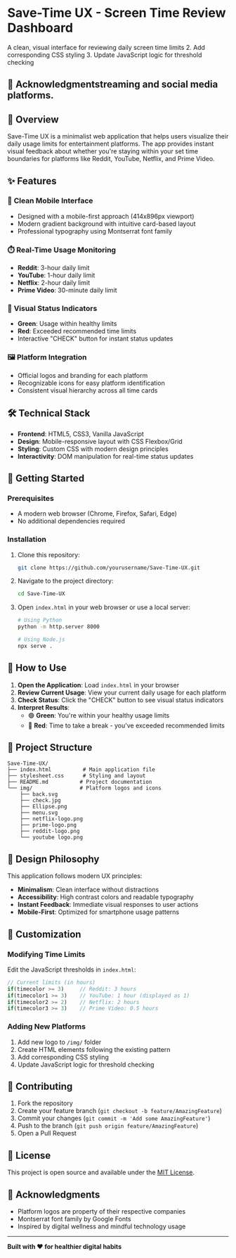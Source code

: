# Save-Time UX - Screen Time Review Dashboard

A clean, visual interface for reviewing daily screen time limits 2. Add corresponding CSS styling
3. Update JavaScript logic for threshold checking

## 🙏 Acknowledgmentstreaming and social media platforms.

## 🎯 Overview

Save-Time UX is a minimalist web application that helps users visualize their daily usage limits for entertainment platforms. The app provides instant visual feedback about whether you're staying within your set time boundaries for platforms like Reddit, YouTube, Netflix, and Prime Video.

## ✨ Features

### 📱 **Clean Mobile Interface**
- Designed with a mobile-first approach (414x896px viewport)
- Modern gradient background with intuitive card-based layout
- Professional typography using Montserrat font family

### ⏱️ **Real-Time Usage Monitoring**
- **Reddit**: 3-hour daily limit
- **YouTube**: 1-hour daily limit  
- **Netflix**: 2-hour daily limit
- **Prime Video**: 30-minute daily limit

### 🎨 **Visual Status Indicators**
- **Green**: Usage within healthy limits
- **Red**: Exceeded recommended time limits
- Interactive "CHECK" button for instant status updates

### 🖼️ **Platform Integration**
- Official logos and branding for each platform
- Recognizable icons for easy platform identification
- Consistent visual hierarchy across all time cards

## 🛠️ Technical Stack

- **Frontend**: HTML5, CSS3, Vanilla JavaScript
- **Design**: Mobile-responsive layout with CSS Flexbox/Grid
- **Styling**: Custom CSS with modern design principles
- **Interactivity**: DOM manipulation for real-time status updates

## 🚀 Getting Started

### Prerequisites
- A modern web browser (Chrome, Firefox, Safari, Edge)
- No additional dependencies required

### Installation
1. Clone this repository:
   ```bash
   git clone https://github.com/yourusername/Save-Time-UX.git
   ```

2. Navigate to the project directory:
   ```bash
   cd Save-Time-UX
   ```

3. Open `index.html` in your web browser or use a local server:
   ```bash
   # Using Python
   python -m http.server 8000
   
   # Using Node.js
   npx serve .
   ```

## 📱 How to Use

1. **Open the Application**: Load `index.html` in your browser
2. **Review Current Usage**: View your current daily usage for each platform
3. **Check Status**: Click the "CHECK" button to see visual status indicators
4. **Interpret Results**:
   - 🟢 **Green**: You're within your healthy usage limits
   - 🔴 **Red**: Time to take a break - you've exceeded recommended limits

## 📁 Project Structure

```
Save-Time-UX/
├── index.html          # Main application file
├── stylesheet.css      # Styling and layout
├── README.md          # Project documentation
└── img/               # Platform logos and icons
    ├── back.svg
    ├── check.jpg
    ├── Ellipse.png
    ├── menu.svg
    ├── netflix-logo.png
    ├── prime-logo.png
    ├── reddit-logo.png
    └── youtube logo.png
```

## 🎨 Design Philosophy

This application follows modern UX principles:
- **Minimalism**: Clean interface without distractions
- **Accessibility**: High contrast colors and readable typography
- **Instant Feedback**: Immediate visual responses to user actions
- **Mobile-First**: Optimized for smartphone usage patterns

## 🔧 Customization

### Modifying Time Limits
Edit the JavaScript thresholds in `index.html`:
```javascript
// Current limits (in hours)
if(timecolor >= 3)     // Reddit: 3 hours
if(timecolor1 >= 3)    // YouTube: 1 hour (displayed as 1)
if(timecolor2 >= 2)    // Netflix: 2 hours
if(timecolor3 >= 3)    // Prime Video: 0.5 hours
```

### Adding New Platforms
1. Add new logo to `/img/` folder
2. Create HTML elements following the existing pattern
3. Add corresponding CSS styling
4. Update JavaScript logic for threshold checking

## 🤝 Contributing

1. Fork the repository
2. Create your feature branch (`git checkout -b feature/AmazingFeature`)
3. Commit your changes (`git commit -m 'Add some AmazingFeature'`)
4. Push to the branch (`git push origin feature/AmazingFeature`)
5. Open a Pull Request

## 📄 License

This project is open source and available under the [MIT License](LICENSE).

## 🙏 Acknowledgments

- Platform logos are property of their respective companies
- Montserrat font family by Google Fonts
- Inspired by digital wellness and mindful technology usage

---

**Built with ❤️ for healthier digital habits**


